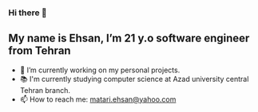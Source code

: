 ### Hi there 👋
## My name is Ehsan, I’m 21 y.o software engineer from Tehran

<!--
**ehsangun/ehsangun** is a ✨ _special_ ✨ repository because its `README.md` (this file) appears on your GitHub profile.
-->

- 🔭 I’m currently working on my personal projects.
- 📚 I'm currently studying computer science at Azad university central Tehran branch. 
- 📫 How to reach me: matari.ehsan@yahoo.com



